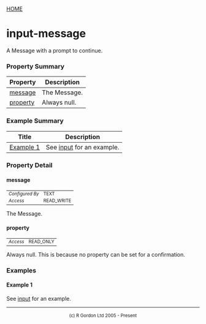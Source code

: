 [HOME](../../../../README.md)
# input-message

A Message with a prompt to continue.

### Property Summary

| Property | Description |
| -------- | ----------- |
| [message](#propertymessage) | The Message. | 
| [property](#propertyproperty) | Always null. | 


### Example Summary

| Title | Description |
| ----- | ----------- |
| [Example 1](#example1) | See [input](../../../../org/oddjob/input/InputJob.md) for an example. |


### Property Detail
#### message <a name="propertymessage"></a>

<table style='font-size:smaller'>
      <tr><td><i>Configured By</i></td><td>TEXT</td></tr>
      <tr><td><i>Access</i></td><td>READ_WRITE</td></tr>
</table>

The Message.

#### property <a name="propertyproperty"></a>

<table style='font-size:smaller'>
      <tr><td><i>Access</i></td><td>READ_ONLY</td></tr>
</table>

Always null. This is because no
property can be set for a confirmation.


### Examples
#### Example 1 <a name="example1"></a>

See [input](../../../../org/oddjob/input/InputJob.md) for an example.


-----------------------

<div style='font-size: smaller; text-align: center;'>(c) R Gordon Ltd 2005 - Present</div>
